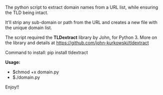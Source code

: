The python script to extract domain names from a URL list, while ensuring the TLD being intact.

It'll strip any sub-domain or path from the URL and creates a new file with the unique domain list.

The script required the **TLDextract** library by John, for Python 3. More on the library and details at https://github.com/john-kurkowski/tldextract

Command to install: pip install tldextract

**Usage:**
- $chmod +x domain.py
- $./domain.py

Enjoy!!
